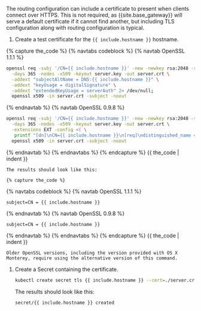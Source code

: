 The routing configuration can include a certificate to present when clients connect
over HTTPS. This is not required, as {{site.base_gateway}} will serve a default
certificate if it cannot find another, but including TLS configuration along
with routing configuration is typical.

1. Create a test certificate for the `{{ include.hostname }}` hostname.

 {% capture the_code %}
{% navtabs codeblock %}
{% navtab OpenSSL 1.1.1 %}
```bash
openssl req -subj '/CN={{ include.hostname }}' -new -newkey rsa:2048 -sha256 \
  -days 365 -nodes -x509 -keyout server.key -out server.crt \
  -addext "subjectAltName = DNS:{{ include.hostname }}" \
  -addext "keyUsage = digitalSignature" \
  -addext "extendedKeyUsage = serverAuth" 2> /dev/null;
  openssl x509 -in server.crt -subject -noout
```
{% endnavtab %}
{% navtab OpenSSL 0.9.8 %}
```bash
openssl req -subj '/CN={{ include.hostname }}' -new -newkey rsa:2048 -sha256 \
  -days 365 -nodes -x509 -keyout server.key -out server.crt \
  -extensions EXT -config <( \
   printf "[dn]\nCN={{ include.hostname }}\n[req]\ndistinguished_name = dn\n[EXT]\nsubjectAltName=DNS:{{ include.hostname }}\nkeyUsage=digitalSignature\nextendedKeyUsage=serverAuth") 2>/dev/null;
  openssl x509 -in server.crt -subject -noout
```
{% endnavtab %}
{% endnavtabs %}
{% endcapture %}
{{ the_code | indent }}

    The results should look like this:

    {% capture the_code %}
{% navtabs codeblock %}
{% navtab OpenSSL 1.1.1 %}
```text
subject=CN = {{ include.hostname }}
```
{% endnavtab %}
{% navtab OpenSSL 0.9.8 %}
```text
subject=CN = {{ include.hostname }}
```
{% endnavtab %}
{% endnavtabs %}
{% endcapture %}
{{ the_code | indent }}

    Older OpenSSL versions, including the version provided with OS X Monterey, require using the alternative version of this command.

1. Create a Secret containing the certificate.
    ```bash
    kubectl create secret tls {{ include.hostname }} --cert=./server.crt --key=./server.key
    ```
    The results should look like this:
    ```text
    secret/{{ include.hostname }} created
    ```
